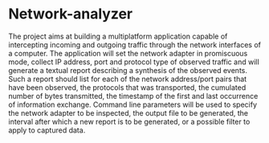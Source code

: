 # Network-analyzer
The project aims at building a multiplatform application capable of intercepting incoming
and outgoing traffic through the network interfaces of a computer. The application will set
the network adapter in promiscuous mode, collect IP address, port and protocol type of
observed traffic and will generate a textual report describing a synthesis of the observed
events.
Such a report should list for each of the network address/port pairs that have been
observed, the protocols that was transported, the cumulated number of bytes transmitted,
the timestamp of the first and last occurrence of information exchange.
Command line parameters will be used to specify the network adapter to be inspected, the
output file to be generated, the interval after which a new report is to be generated, or a
possible filter to apply to captured data.
